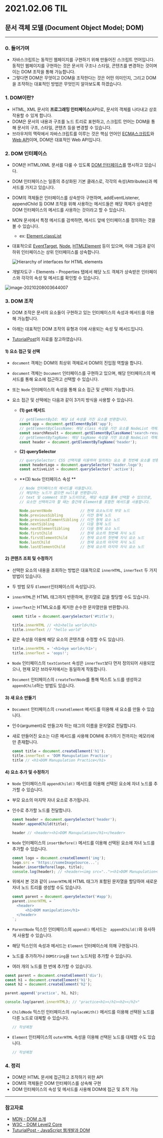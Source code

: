 # 2021.02.06 TIL

## 문서 객체 모델 (Document Object Model; DOM)

---

### 0. 들어가며

- 자바스크립트는 동적인 웹페이지를 구현하기 위해 만들어진 스크립트 언어입니다. 동적인 웹페이지를 구현하는 것은 문서의 구조나 스타일, 콘텐츠를 변경하는 것이며 이는 DOM 조작을 통해 가능합니다.
- 그렇다면 DOM은 무엇이고 DOM을 조작한다는 것은 어떤 의미인지, 그리고 DOM을 조작하는 대표적인 방법은 무엇인지 알아보도록 하겠습니다.



### 1. DOM이란?

- HTML, XML 문서의 **프로그래밍 인터페이스**(API)로, 문서의 객체를 나타내고 상호작용할 수 있게 합니다.
- DOM은 문서의 내용과 구조를 노드 트리로 표현하고, 스크립트 언어는 DOM을 통해 문서의 구조, 스타일, 콘텐츠 등을 변경할 수 있습니다.
- 브라우저의 맥락에서 자바스크립트를 이루는 것은 핵심 언어인 [ECMA스크립트](https://www.ecma-international.org/publications-and-standards/standards/ecma-262/)와 [Web API](https://developer.mozilla.org/ko/docs/Web/API)이며,
  DOM은 대표적인 Web API입니다.



### 2. DOM 인터페이스

- DOM은 HTML/XML 문서를 다룰 수 있도록 [DOM 인터페이스](https://www.w3.org/TR/2004/REC-DOM-Level-3-Core-20040407/DOM3-Core.html#introduction-ID-E7C30826)를 명시하고 있습니다.

- DOM 인터페이스는 일종의 추상화된 기본 클래스로, 각각의 속성(Attributes)과 메서드를 가지고 있습니다.

- DOM의 객체들은 인터페이스를 상속받아 구현하며, addEventListener, appendChild 등 DOM 조작을 위해 사용하는 메서드들은 해당 객체가 상속받은 DOM 인터페이스의 메서드를 사용하는 것이라고 할 수 있습니다.

- MDN 문서에서 특정 메서드를 검색하면, 메서드 앞에 인터페이스를 정의하는 것을 볼 수 있습니다.

  - ex: [Element.classList](https://developer.mozilla.org/ko/docs/Web/API/Element/classList)

- 대표적으로 [EventTarget](https://developer.mozilla.org/ko/docs/Web/API/EventTarget), [Node](https://developer.mozilla.org/ko/docs/Web/API/Node), [HTMLElement](https://developer.mozilla.org/ko/docs/Web/API/HTMLElement) 등이 있으며, 아래 그림과 같이 하위 인터페이스는 상위 인터페이스를 상속합니다.

  ![Hierarchy of interfaces for HTML elements](https://mdn.mozillademos.org/files/16596/html-dom-hierarchy.svg)

- 개발자도구 - Elements - Properties 탭에서 해당 노드 객체가 상속받은 인터페이스와 각각의 속성 및 메서드를 확인할 수 있습니다.

![image-20210208003644007](210206_박태웅_DOM.assets/image-20210208003644007.png)



### 3. DOM 조작

- DOM 조작은 문서의 요소들이 구현하고 있는 인터페이스의 속성과 메서드를 이용해 가능합니다.

- 아래는 대표적인 DOM 조작의 유형과 이에 사용되는 속성 및 메서드입니다.

- [TutorialPost](https://tutorialpost.apptilus.com/code/posts/js/w-dom/)의 자료를 참고하였습니다. 

  

#### 1) 요소 접근 및 선택

- `document` 객체는 DOM의 최상위 객체로서 DOM의 진입점 역할을 합니다.

- `document` 객체는 `Document` 인터페이스를 구현하고 있으며, 해당 인터페이스의 메서드를 통해 요소에 접근하고 선택할 수 있습니다.

- 또는 `Node` 인터페이스의 속성을 통해 요소 접근 및 선택이 가능합니다.

- 요소 접근 및 선택에는 다음과 같이 3가지 방식을 사용할 수 있습니다.

  - **(1) get 메서드**

    ```js
    // getElementById: 해당 id 속성을 가진 요소를 반환합니다.
    const app = document.getElementById('app');
    // getElementByClassName: 해당 class 속성을 가진 요소를 NodeList 객체로 묶어 반환합니다.
    const searchResult = document.getElementByClassName('search-result');
    // getElementByTagName: 해당 tagName 속성을 가진 요소를 NodeList 객체로 묶어 반환합니다.
    const header = document.getElementByTagName('header');
    ```

  - **(2) querySelector**

    ``` js
    // querySelector: CSS 선택자를 이용하여 일치하는 요소 중 첫번째 요소를 반환합니다.
    const headerLogo = document.querySelector('header.logo');
    const activeList = document.querySelector('.active');
    ```

  - **(3) `Node` 인터페이스 속성 **

    ``` js
    // Node 인터페이스의 메서드를 이용합니다.
    // 해당하는 노드가 없으면 null을 반환합니다.
    // text 및 comment 또한 노드이므로, 해당 속성을 통해 선택할 수 있으므로,
    // 요소만 선택하고자 할 때는 중간에 Element를 포함한 메서드를 사용합니다.
    
    Node.parentNode             // 현재 요소노드의 부모 노드
    Node.previousSibling        // 이전 형제 노드
    Node.previousElementSibling // 이전 형제 요소 노드
    Node.nextSibling            // 다음 형제 노드
    Node.nextElementSibling     // 다음 형제 요소 노드
    Node.firstChild             // 현재 요소의 첫번째 자식 노드
    Node.firstElementChild      // 현재 요소의 첫번째 자식 요소 노드
    Node.lastChild              // 현재 요소의 마지막 자식 노드
    Node.lastElementChild       // 현재 요소의 마지막 자식 요소 노드
    ```



#### 2) 콘텐츠 조회 및 수정하기

- 선택한 요소의 내용을 조회하는 방법은 대표적으로 `innerHTML`, `innerText` 두 가지 방법이 있습니다.

- 두 방법 모두 `Element`인터페이스의 속성입니다.

- `innerHTML`은 HTML 태그까지 반환하며, 문자열로 값을 할당할 수도 있습니다.

- `innerText`는 HTML요소를 제거한 순수한 문자열만을 반환합니다.

  ``` js
  const title = document.querySelector('#title');
  
  title.innerHTML // <h1>hello world</h1>
  title.innerText // "hello world"
  ```

- 같은 속성을 이용해 해당 요소의 콘텐츠를 수정할 수도 있습니다.

  ``` js
  title.innerHTML = '<h1>bye world</h1>';
  title.innerText = 'oops!';
  ```

- `Node` 인터페이스의 `textContent` 속성은 `innerText`보다 먼저 정의되어 사용되었으나, 현재 모던 브라우저에서는 동일하게 작동합니다.

- `Document` 인터페이스의 `createTextNode`를 통해 텍스트 노드를 생성하고 `appendChild`하는 방법도 있습니다.



#### 3) 새 요소 만들기

- `Document` 인터페이스의 `createElement` 메서드를 이용해 새 요소를 만들 수 있습니다.

- 인수(argument)로 만들고자 하는 태그의 이름을 문자열로 전달합니다.

- 새로 만들어진 요소는 다른 메서드를 사용해 DOM에 추가하기 전까지는 메모리에만 존재합니다.

  ``` js
  const title = document.createElement('h1');
  title.innerText = 'DOM Manupulation Practice';
  title // <h1>DOM Manupulation Practice</h1>
  ```

  

#### 4) 요소 추가 및 수정하기

- `Node` 인터페이스의 `appendChild()` 메서드를 이용해 선택된 요소에 자녀 노드를 추가할 수 있습니다.

- 부모 요소의 마지막 자녀 요소로 추가됩니다.

- 인수로 추가할 노드를 전달합니다.

  ``` js
  const header = document.querySelector('header');
  header.appendChild(title);
  
  header // <header><h1>DOM Manupulation</h1></header>
  ```

- `Node` 인터페이스의 `insertBefore()` 메서드를 이용해 선택된 요소에 자녀 노드를 추가할 수 있습니다.

  ``` js
  const logo = document.createElement('img');
  logo.src = 'https://someImageSource...';
  header.insertBefore(logo, title);
  console.log(header); // <header><img src=".."><h1>DOM Manupulation</h1></header>
  ```

- 위에서 본 것과 같이 `innerHTML`에 HTML 태그가 포함된 문자열을 할당하여 새로운 자녀 노드 트리를 생성할 수도 있습니다.

  ``` js
  const parent = document.querySelector('#app');
  parent.innerHTML = `
  	<header>
  		<h1>DOM manipulation</h1>
  	</header>
  `;
  ```

-  `ParentNode` 믹스인 인터페이스의 `append()` 메서드는 ` appendChild()`와 유사하게 사용할 수 있습니다.

  - 해당 믹스인의 속성과 메서드는 `Element` 인터페이스에 의해 구현됩니다.
  - 노드를 추가하거나 `DOMString`을 `text` 노드처럼 추가할 수 있습니다.
  - 여러 개의 노드를 한 번에 추가할 수 있습니다.

  ``` js
  const parent = document.createElement('div');
  const h1 = document.createElement('h1');
  const h2 = document.createElement('h2');
  
  parent.append('practice', h1, h2);
  
  console.log(parent.innerHTML); // "practice<h1></h1><h2></h2>"
  ```

- `ChildNode` 믹스인 인터페이스의 `replaceWith()` 메서드를 이용해 선택된 노드를 다른 노드로 대체할 수 있습니다.

  ``` js
  // 작성예정
  ```

- `Element` 인터페이스의 `outerHTML` 속성을 이용해 선택된 노드를 대체할 수도 있습니다.

  ``` js
  // 작성예정
  ```

  

### 4. 정리

- DOM은 HTML 문서에 접근하고 조작하기 위한 API
- DOM의 객체들은 DOM 인터페이스를 상속해 구현
- DOM 인터페이스의 속성 및 메서드를 사용해 DOM에 접근 및 조작 가능



---

### 참고자료

- [MDN - DOM 소개](https://developer.mozilla.org/ko/docs/Web/API/Document_Object_Model/%EC%86%8C%EA%B0%9C)
- [W3C - DOM Level2 Core](https://www.w3.org/TR/DOM-Level-2-Core/core.html)
- [TuturialPost - JavaScript 웹개발과 DOM](https://tutorialpost.apptilus.com/code/posts/js/w02-script-tag/)